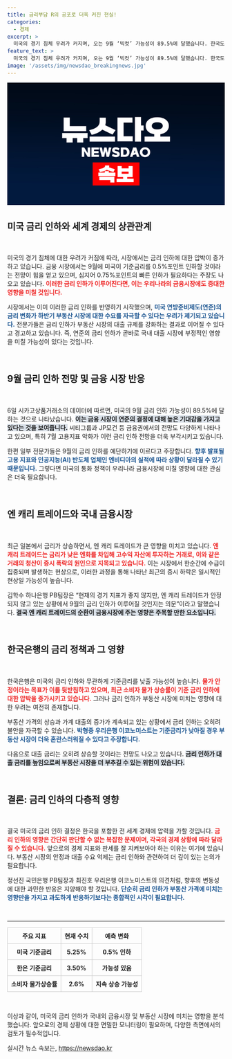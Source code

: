 ```yaml
---
title: 금리부담 R의 공포로 더욱 커진 현실!
categories:
  - 경제
excerpt: >
  미국의 경기 침체 우려가 커지며, 오는 9월 ‘빅컷’ 가능성이 89.5%에 달했습니다. 한국도 금리 인하에 나설 것이지만, 부동산 시장의 과열 우려와 대출금리 상승 가능성에 주목해야 합니다.
feature_text: >
  미국의 경기 침체 우려가 커지며, 오는 9월 ‘빅컷’ 가능성이 89.5%에 달했습니다. 한국도 금리 인하에 나설 것이지만, 부동산 시장의 과열 우려와 대출금리 상승 가능성에 주목해야 합니다.
image: '/assets/img/newsdao_breakingnews.jpg'
---
```


<p><img src="/assets/img/newsdao_breakingnews.jpg" alt="implanttips 속보" /></p>

<h2 data-ke-size="size26">미국 금리 인하와 세계 경제의 상관관계</h2>

<p data-ke-size="size16">&nbsp;</p>

<p>미국의 경기 침체에 대한 우려가 커짐에 따라, 시장에서는 금리 인하에 대한 압박이 증가하고 있습니다. 금융 시장에서는 9월에 미국이 기준금리를 0.5%포인트 인하할 것이라는 전망이 힘을 얻고 있으며, 심지어 0.75%포인트의 빠른 인하가 필요하다는 주장도 나오고 있습니다. <b><span style="color: #ee2323;">이러한 금리 인하가 이루어진다면, 이는 우리나라의 금융시장에도 중대한 영향을 미칠 것입니다.</span></b></p>

<p>시장에서는 이미 이러한 금리 인하를 반영하기 시작했으며, <b><span style="color: #1a5490;">미국 연방준비제도(연준)의 금리 변화가 하반기 부동산 시장에 대한 수요를 자극할 수 있다는 우려가 제기되고 있습니다.</span></b> 전문가들은 금리 인하가 부동산 시장의 대출 규제를 강화하는 결과로 이어질 수 있다고 경고하고 있습니다. 즉, 연준의 금리 인하가 곧바로 국내 대출 시장에 부정적인 영향을 미칠 가능성이 있다는 것입니다.</p>

<p data-ke-size="size16">&nbsp;</p>

<h2 data-ke-size="size26">9월 금리 인하 전망 및 금융 시장 반응</h2>

<p data-ke-size="size16">&nbsp;</p>

<p>6일 시카고상품거래소의 데이터에 따르면, 미국의 9월 금리 인하 가능성이 89.5%에 달하는 것으로 나타났습니다. <b><span style="background-color: #21538527;">이는 금융 시장이 연준의 결정에 대해 높은 기대감을 가지고 있다는 것을 보여줍니다.</span></b> 씨티그룹과 JP모건 등 금융권에서의 전망도 다양하게 나타나고 있으며, 특히 7월 고용지표 악화가 이런 금리 인하 전망을 더욱 부각시키고 있습니다.</p>

<p>한편 일부 전문가들은 9월의 금리 인하를 예단하기에 이르다고 주장합니다. <b><span style="color: #1a5490;">향후 발표될 고용 지표와 인공지능(AI) 반도체 업체인 엔비디아의 실적에 따라 상황이 달라질 수 있기 때문입니다.</span></b> 그렇다면 미국의 통화 정책이 우리나라 금융시장에 미칠 영향에 대한 관심은 더욱 필요합니다.</p>

<p data-ke-size="size16">&nbsp;</p>

<h2 data-ke-size="size26">엔 캐리 트레이드와 국내 금융시장</h2>

<p data-ke-size="size16">&nbsp;</p>

<p>최근 일본에서 금리가 상승하면서, 엔 캐리 트레이드가 큰 영향을 미치고 있습니다. <b><span style="color: #ee2323;">엔 캐리 트레이드는 금리가 낮은 엔화를 차입해 고수익 자산에 투자하는 거래로, 이와 같은 거래의 청산이 증시 폭락의 원인으로 지목되고 있습니다.</span></b> 이는 시장에서 한순간에 수급이 집중되며 발생하는 현상으로, 이러한 과정을 통해 나타난 최근의 증시 하락은 일시적인 현상일 가능성이 높습니다.</p>

<p>김학수 하나은행 PB팀장은 “현재의 경기 지표가 좋지 않지만, 엔 캐리 트레이드가 안정되지 않고 있는 상황에서 9월의 금리 인하가 이루어질 것인지는 의문”이라고 말했습니다. <b><span style="background-color: #21538527;">결국 엔 캐리 트레이드의 순환이 금융시장에 주는 영향은 주목할 만한 요소입니다.</span></b></p>

<p data-ke-size="size16">&nbsp;</p>

<h2 data-ke-size="size26">한국은행의 금리 정책과 그 영향</h2>

<p data-ke-size="size16">&nbsp;</p>

<p>한국은행은 미국의 금리 인하와 무관하게 기준금리를 낮출 가능성이 높습니다. <b><span style="color: #ee2323;">물가 안정이라는 목표가 이를 뒷받침하고 있으며, 최근 소비자 물가 상승률이 기준 금리 인하에 대한 압박을 증가시키고 있습니다.</span></b> 그러나 금리 인하가 부동산 시장에 미치는 영향에 대한 우려는 여전히 존재합니다.</p>

<p>부동산 가격의 상승과 가계 대출의 증가가 계속되고 있는 상황에서 금리 인하는 오히려 불안을 자극할 수 있습니다. <b><span style="color: #1a5490;">박형중 우리은행 이코노미스트는 기준금리가 낮아질 경우 부동산 시장이 더욱 혼란스러워질 수 있다고 주장합니다.</span></b> </p>

<p>다음으로 대출 금리는 오히려 상승할 것이라는 전망도 나오고 있습니다. <b><span style="background-color: #21538527;">금리 인하가 대출 금리를 높임으로써 부동산 시장을 더 부추길 수 있는 위험이 있습니다.</span></b></p>

<p data-ke-size="size16">&nbsp;</p>

<h2 data-ke-size="size26">결론: 금리 인하의 다층적 영향</h2>

<p data-ke-size="size16">&nbsp;</p>

<p>결국 미국의 금리 인하 결정은 한국을 포함한 전 세계 경제에 압력을 가할 것입니다. <b><span style="color: #ee2323;">금리 인하의 영향은 간단히 판단할 수 없는 복잡한 문제이며, 각국의 경제 상황에 따라 달라질 수 있습니다.</span></b> 앞으로의 경제 지표와 판세를 잘 지켜보아야 하는 이유는 여기에 있습니다. 부동산 시장의 안정과 대출 수요 억제는 금리 인하와 관련하여 더 깊이 있는 논의가 필요합니다. </p>

<p>정선진 국민은행 PB팀장과 최진호 우리은행 이코노미스트의 의견처럼, 향후의 변동성에 대한 과민한 반응은 지양해야 할 것입니다. <b><span style="color: #1a5490;">단순히 금리 인하가 부동산 가격에 미치는 영향만을 가지고 과도하게 반응하기보다는 종합적인 시각이 필요합니다.</span></b> </p>

<p data-ke-size="size16">&nbsp;</p>

<hr>

<style>
  table {
    width: 100%;
    border-collapse: collapse;
  }

  td, th {
    border: 1px solid #ccc;
    text-align: center;
    padding: 8px;
  }
</style>

<table>
  <tr>
    <th style="text-align: center; height: 17px;"><b>주요 지표</b></th>
    <th style="text-align: center; height: 17px;"><b>현재 수치</b></th>
    <th style="text-align: center; height: 17px;"><b>예측 변화</b></th>
  </tr>
  <tr>
    <td style="text-align: center; height: 17px;"><b>미국 기준금리</b></td>
    <td style="text-align: center; height: 17px;"><b>5.25%</b></td>
    <td style="text-align: center; height: 17px;"><b>0.5% 인하</b></td>
  </tr>
  <tr>
    <td style="text-align: center; height: 17px;"><b>한은 기준금리</b></td>
    <td style="text-align: center; height: 17px;"><b>3.50%</b></td>
    <td style="text-align: center; height: 17px;"><b>가능성 있음</b></td>
  </tr>
  <tr>
    <td style="text-align: center; height: 17px;"><b>소비자 물가상승률</b></td>
    <td style="text-align: center; height: 17px;"><b>2.6%</b></td>
    <td style="text-align: center; height: 17px;"><b>지속 상승 가능성</b></td>
  </tr>
</table>

<p data-ke-size="size16">&nbsp;</p>

<p>이상과 같이, 미국의 금리 인하가 국내외 금융시장 및 부동산 시장에 미치는 영향을 분석했습니다. 앞으로의 경제 상황에 대한 면밀한 모니터링이 필요하며, 다양한 측면에서의 검토가 필수적입니다. </p>
실시간 뉴스 속보는, <a href="https://newsdao.kr" rel="dofollow">https://newsdao.kr</a>


